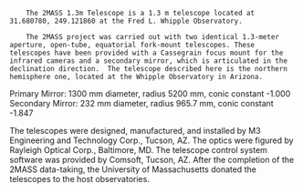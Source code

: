 
        The 2MASS 1.3m Telescope is a 1.3 m telescope located at 31.680780, 249.121860 at the Fred L. Whipple Observatory.
        
        The 2MASS project was carried out with two identical 1.3-meter aperture, open-tube, equatorial fork-mount telescopes. These telescopes have been provided with a Cassegrain focus mount for the infrared cameras and a secondary mirror, which is articulated in the declination direction.  The telescope described here is the northern hemisphere one, located at the Whipple Observatory in Arizona.

Primary Mirror: 1300 mm diameter, radius 5200 mm, conic constant -1.000
Secondary Mirror: 232 mm diameter, radius 965.7 mm, conic constant -1.847

The telescopes were designed, manufactured, and installed by M3 Engineering and Technology Corp., Tucson, AZ. The optics were figured by Rayleigh Optical Corp., Baltimore, MD. The telescope control system software was provided by Comsoft, Tucson, AZ. After the completion of the 2MASS data-taking, the University of Massachusetts donated the telescopes to the host observatories.
        